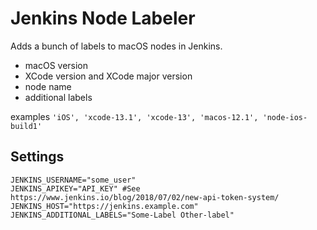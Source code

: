 # Jenkins Node Labeler

Adds a bunch of labels to macOS nodes in Jenkins.

- macOS version
- XCode version and XCode major version
- node name
- additional labels

examples
`'iOS', 'xcode-13.1', 'xcode-13', 'macos-12.1', 'node-ios-build1'`

## Settings
```
JENKINS_USERNAME="some_user"
JENKINS_APIKEY="API_KEY" #See https://www.jenkins.io/blog/2018/07/02/new-api-token-system/
JENKINS_HOST="https://jenkins.example.com"
JENKINS_ADDITIONAL_LABELS="Some-Label Other-label"
```